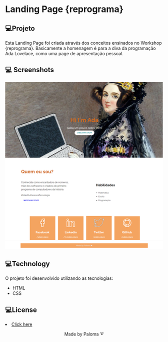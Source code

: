 <h1> Landing Page {reprograma}</h1>

## 💻Projeto

Esta Landing Page foi criada através dos conceitos ensinados no Workshop {reprograma}. Basicamente a homenagem é para a diva da programação Ada Lovelace, como uma page de apresentação pessoal.


## 💻  Screenshots
<div align="center">
  <img src="https://github.com/palomavila/reprograma-workshop/blob/main/github/bg.png" alt"Banner" title="Banner" />
 
 <div align="center">
  <img src="https://github.com/palomavila/reprograma-workshop/blob/main/github/page.png" alt"Page" title="Page" />
  
 <div align="center">
  <img src="https://github.com/palomavila/reprograma-workshop/blob/main/github/footer.png" alt"Footer" title="Footer" />

<div align="left">
  
  
## 💻Technology

O projeto foi desenvolvido utilizando as tecnologias:
<ul>
  <li>HTML</li>
  <li>CSS</li>
 
</ul>

## 💻License

 <li><a href=https://github.com/palomavila/reprograma-workshop/blob/main/LICENSE">Click here</a></li>

<p align="center">Made by Paloma ➰</p>

